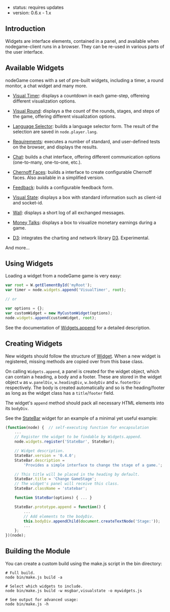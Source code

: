 - status: requires updates
- version: 0.6.x - 1.x

## Introduction

Widgets are interface elements, contained in a panel, and available
when nodegame-client runs in a browser. They can be re-used in
various parts of the user interface.

## Available Widgets

nodeGame comes with a set of pre-built widgets, including a timer, a round
monitor, a chat widget and many more.

- [Visual Timer](VisualTimer-Widget): displays a countdown in each
  game-step, offereing different visualization options.
  
- [Visual Round](VisualRound-Widget): displays a the count of the rounds,
  stages, and steps of the game, offering different visualization options.

- [Language Selector](LanguageSelector-Widget): builds a language
  selector form. The result of the selection are saved in `node.player.lang`.
  
- [Requirements](Requirements-Widget): executes a number of standard,
  and user-defined tests on the browser, and displays the results.

- [Chat](Chat-Widget): builds a chat interface, offering different
  communication options (one-to-many, one-to-one, etc.).
  
- [Chernoff Faces](ChernoffFaces-Widget): builds a interface to create
  configurable Chernoff faces. Also available in a simplified version.

- [Feedback](ChernoffFaces-Widget): builds a configurable feedback form.

- [Visual State](VisualState-Widget): displays a box with standard
  information such as client-id and socket-id.
  
- [Wall](Wall-Widget): displays a short log of all exchanged messages.

- [Money Talks](MoneyTalks-Widget): displays a box to visualize
  monetary earnings during a game.
  
- [D3](D3-Widget): integrates the charting and network library
  [D3](http://d3js.org/). Experimental.

And more...

## Using Widgets

Loading a widget from a nodeGame game is very easy:

```js
var root = W.getElementById('myRoot');
var timer = node.widgets.append('VisualTimer', root);

// or

var options = {};
var customWidget = new MyCustomWidget(options);
node.widgets.append(customWidget, root);
```

See the documentation of [Widgets.append](
http://nodegame.github.io/nodegame-widgets/docs/lib/Widgets.js.html#widgets.append
) for a detailed description.

## Creating Widgets

New widgets should follow the structure of
[Widget](http://nodegame.github.io/nodegame-widgets/docs/lib/Widget.js.html).
When a new widget is registered, missing methods are copied over from this base
class.

On calling `Widgets.append`, a panel is created for the widget object, which can
contain a heading, a body and a footer.
These are stored in the widget object `w` as `w.panelDiv`, `w.headingDiv`,
`w.bodyDiv` and `w.footerDiv` respectively.
The body is created automatically and so is the heading/footer as long as the
widget class has a `title`/`footer` field.

The widget's `append` method should pack all necessary HTML elements into its
`bodyDiv`.

See the [StateBar](
https://github.com/nodeGame/nodegame-widgets/blob/master/widgets/StateBar.js)
widget for an example of a minimal yet useful example:

```javascript
(function(node) {  // self-executing function for encapsulation
    ...
    // Register the widget to be findable by Widgets.append.
    node.widgets.register('StateBar', StateBar);

    // Widget description.
    StateBar.version = '0.4.0';
    StateBar.description =
        'Provides a simple interface to change the stage of a game.';

    // This title will be placed in the heading by default.
    StateBar.title = 'Change GameStage';
    // The widget's panel will receive this class.
    StateBar.className = 'statebar';

    function StateBar(options) { ... }

    StateBar.prototype.append = function() {
        ...
        // Add elements to the bodyDiv.
        this.bodyDiv.appendChild(document.createTextNode('Stage:'));
        ...
    };
})(node);
```

## Building the Module

You can create a custom build using the make.js script in the bin directory:

```shell
# Full build.
node bin/make.js build -a

# Select which widgets to include.
node bin/make.js build -w msgbar,visualstate -o mywidgets.js

# See output for advanced usage:
node bin/make.js -h
```
